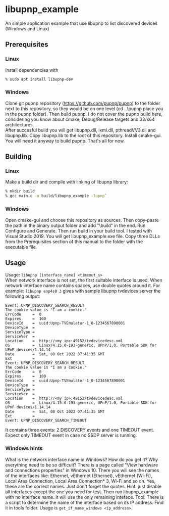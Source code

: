 # libupnp_example
An simple application example that use libupnp to list discovered devices (Windows and Linux)

## Prerequisites

### Linux

Install dependencies with
```bash
% sudo apt install libupnp-dev
```

### Windows

Clone git pupnp repository (https://github.com/pupnp/pupnp) to the folder next to this repository, so they would be on one level (cd ..\pupnp place you in the pupnp folder). Then build pupnp. I do not cover the pupnp build here, considering you know about cmake, Debug/Release targets and 32/x64 architectures.  
After succesful build you will get libupnp.dll, ixml.dll, pthreadVV3.dll and libupnp.lib. Copy libupnp.lib to the root of this repository.
Install cmake-gui. You will need it anyway to build pupnp.
That's all for now.

## Building

### Linux

Make a build dir and compile with linking of libupnp library:

```bash
% mkdir build
% gcc main.c -o build/libupnp_example -lupnp`
```

### Windows

Open cmake-gui and choose this repository as sources. Then copy-paste the path in the binary output folder and add "\build" in the end.
Run Configure and Generate. Then run build in your build tool. I tested with Visual Studio 2019.
You will get libupnp_example.exe file. Copy three DLLs from the Prerequisites section of this manual to the folder with the executable file.

## Usage

Usage: `libupnp [interface_name] <timeout_s>`  
When network interface is not set, the first suitable interface is used. When network interface name contains spaces, use double quotes around it.
For example: `libupnp enp4s0 3` gives with sample libupnp tvdevices server the following output:

```
Event: UPNP_DISCOVERY_SEARCH_RESULT
The cookie value is "I am a cookie."
ErrCode     =  0
Expires     =  100
DeviceId    =  uuid:Upnp-TVEmulator-1_0-1234567890001
DeviceType  =  
ServiceType =  
ServiceVer  =  
Location    =  http://<my ip>:49152/tvdevicedesc.xml
OS          =  Linux/4.15.0-193-generic, UPnP/1.0, Portable SDK for UPnP devices/1.14.14
Date        =  Sat, 08 Oct 2022 07:41:35 GMT
Ext         =  
Event: UPNP_DISCOVERY_SEARCH_RESULT
The cookie value is "I am a cookie."
ErrCode     =  0
Expires     =  100
DeviceId    =  uuid:Upnp-TVEmulator-1_0-1234567890001
DeviceType  =  
ServiceType =  
ServiceVer  =  
Location    =  http://<my ip>:49152/tvdevicedesc.xml
OS          =  Linux/4.15.0-193-generic, UPnP/1.0, Portable SDK for UPnP devices/1.14.14
Date        =  Sat, 08 Oct 2022 07:41:35 GMT
Ext         =  
Event: UPNP_DISCOVERY_SEARCH_TIMEOUT
```
It contains three events: 2 DISCOVERY events and one TIMEOUT event. Expect only TIMEOUT event in case no SSDP server is running.

### Windows hints

What is the network interface name in Windows? How do you get it? Why everything need to be so difficult?
There is a page called "View hardware and connections properties" in Windows 10. There you will see the names of the interfaces like: Ethernet, vEthernet (Ethernet), vEthernet (Wi-Fi), Local Area Connection, Local Area Connection* 3, Wi-Fi and so on. Yes, these are the correct names. Just don't forget the quotes.
Hint: just disable all interfaces except the one you need for test. Then run libupnp_example with no interface name. It will use the only remaining inteface.
Tool: There is a script to determine the name of the interface based on its IP address. Find it in tools folder. Usage is `get_if_name_windows <ip_address>`.